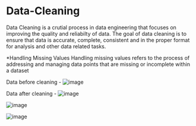 # Data-Cleaning

Data Cleaning is a crutial process in data engineering that focuses on improving the quality and reliabilty of data. The goal of data cleaning is to ensure that data is accurate, complete, consistent and in the proper format for analysis and other data related tasks.


*Handling Missing Values 
Handling missing values refers to the process of addressing and managing data points that are missing or incomplete within a dataset

Data before cleaning - 
![image](https://github.com/RajkumariDaur11/Data-Cleaning/assets/114231752/6ba898a8-d542-4f3f-a85b-854f49721383)

Data after cleaning - 
![image](https://github.com/RajkumariDaur11/Data-Cleaning/assets/114231752/1d2e0e3c-ea25-4273-b8b5-0a050298155c)



![image](https://github.com/RajkumariDaur11/Data-Cleaning/assets/114231752/465580d1-643c-4697-8662-2f612aae957f)


![image](https://github.com/RajkumariDaur11/Data-Cleaning/assets/114231752/4a6034db-be2b-49a9-aebb-52dec4ab3af3)


